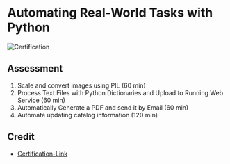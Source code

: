# Automating Real-World Tasks with Python

![Certification](https://user-images.githubusercontent.com/41291493/109381055-4c882200-791b-11eb-8076-8de7712ec3a8.png)

## Assessment
1. Scale and convert images using PIL (60 min)
2. Process Text Files with Python Dictionaries and Upload to Running Web Service (60 min)
3. Automatically Generate a PDF and send it by Email (60 min)
4. Automate updating catalog information (120 min) 

## Credit

* [Certification-Link](https://www.coursera.org/account/accomplishments/verify/NLT62VSEZP6Y)
